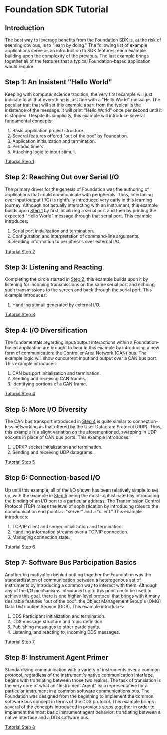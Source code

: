 # Foundation SDK Tutorial

## Introduction

The best way to leverage benefits from the Foundation SDK is, at the risk of
seeming obvious, is to "learn by doing." The following list of example
applications serve as an introduction to SDK features, each example building
upon the complexity of the previous. The last example brings together all of the
features that a typical Foundation-based application would require.

## Step 1: An Insistent "Hello World"

Keeping with computer science tradition, the very first example will just
indicate to all that everything is just fine with a "Hello World" message. The
peculiar trait that will set this example apart from the typical is the
insistence of the message: it will print "Hello World" once per second until it
is stopped. Despite its simplicity, this example will introduce several
fundamental concepts:

1. Basic application project structure.
1. Several features offered "out of the box" by Foundation.
1. Application initialization and termination.
1. Periodic timers.
1. Attaching logic to input stimuli.

[Tutorial Step 1](tutorial_steps/step_1.md)

## Step 2: Reaching Out over Serial I/O

The primary driver for the genesis of Foundation was the authoring of
applications that could communicate with peripherals. Thus, interfacing over
input/output (I/O) is rightfully introduced very early in this learning journey.
Although not actually interacting with an instrument, this example builds upon
[Step 1](#step-1-an-insistent-hello-world) by first initializing a serial port
and then by printing the expected "Hello World" message through that serial
port. This example introduces:

1. Serial port initialization and termination.
1. Configuration and interpretation of command-line arguments.
1. Sending information to peripherals over external I/O.

[Tutorial Step 2](tutorial_steps/step_2.md)

## Step 3: Listening and Reacting

Completing the circle started in [Step 2](#step-2-reaching-out-over-serial-io),
this example builds upon it by listening for incoming transmissions on the same
serial port and echoing such transmissions to the screen and back through the
serial port. This example introduces:

1. Handling stimuli generated by external I/O.

[Tutorial Step 3](tutorial_steps/step_3.md)

## Step 4: I/O Diversification

The fundamentals regarding input/output interactions within a Foundation-based
application are brought to bear in this example by introducing a new form of
communication: the Controller Area Network (CAN) bus. The example logic will
show concurrent input and output over a CAN bus port. This example introduces:

1. CAN bus port initialization and termination.
1. Sending and receiving CAN frames.
1. Identifying portions of a CAN frame.

[Tutorial Step 4](tutorial_steps/step_4.md)

## Step 5: More I/O Diversity

The CAN bus transport introduced in [Step 4](#step-4-io-diversification) is
quite similar to connection-less networking as that offered by the User Datagram
Protocol (UDP). Thus, this example is a slight variation on the aforementioned,
swapping in UDP sockets in place of CAN bus ports. This example introduces:

1. UDP/IP socket initialization and termination.
1. Sending and receiving UDP datagrams.

[Tutorial Step 5](tutorial_steps/step_5.md)

## Step 6: Connection-based I/O

Up until this example, all of the I/O shown has been relatively simple to set
up, with the example in [Step 5](#step-5-more-io-diversity) being the most
sophisticated by introducing the binding of an I/O port to a particular address.
The Transmission Control Protocol (TCP) raises the level of sophistication by
introducing roles to the communication end points: a "server" and a "client."
This example introduces:

1. TCP/IP client and server initialization and termination.
1. Handling information streams over a TCP/IP connection.
1. Managing connection state.

[Tutorial Step 6](tutorial_steps/step_6.md)

## Step 7: Software Bus Participation Basics

Another big motivation behind putting together the Foundation was the
standardization of communication between a heterogenous set of instruments by
introducing a common way to interact with them. Although any of the I/O
mechanisms introduced up to this point could be used to achieve this goal, there
is one higher-level protocol that brings with it many desirable features "out of
the box": the Object Management Group's (OMG) Data Distribution Service (DDS).
This example introduces:

1. DDS Participant initialization and termination.
1. DDS message structure and topic definition.
1. Publishing messages to other participants.
1. Listening, and reacting to, incoming DDS messages.

[Tutorial Step 7](tutorial_steps/step_7.md)

## Step 8: Instrument Agent Primer

Standardizing communication with a variety of instruments over a common
protocol, regardless of the instrument's native communication interface, begins
with translating between those two realms. The task of translation is the very
core of what an "Instrument Agent" is: a representative for a particular
instrument in a common software communications bus. The Foundation was designed
from the beginning to implement the common software bus concept in terms of the
DDS protocol. This example brings several of the concepts introduced in previous
steps together in order to implement the most basic instrument agent behavior:
translating between a native interface and a DDS software bus.

[Tutorial Step 8](tutorial_steps/step_8.md)
